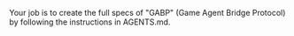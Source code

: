 Your job is to create the full specs of "GABP" (Game Agent Bridge Protocol) by following the instructions in AGENTS.md.
